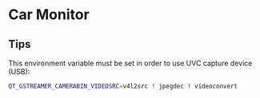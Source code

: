 # Car Monitor

## Tips

This environment variable must be set in order to use UVC capture device (USB):

```sh
QT_GSTREAMER_CAMERABIN_VIDEOSRC=v4l2src ! jpegdec ! videoconvert
```
